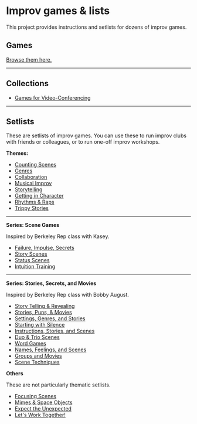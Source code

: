 # Improv games & lists

This project provides instructions and setlists for dozens of improv games.

## Games

[Browse them here.](https://github.com/pamelafox/improvlists/tree/master/games)

***

## Collections

* [Games for Video-Conferencing](https://github.com/pamelafox/improvlists/blob/master/collections/Improv-games-for-video-conferencing.md)

***

## Setlists

These are setlists of improv games. You can use these to run improv clubs with friends or colleagues, or to run one-off improv workshops.

**Themes:**
* [Counting Scenes](https://github.com/pamelafox/improvlists/blob/master/setlists/Setlist:-Counting-Scenes.md)
* [Genres](https://github.com/pamelafox/improvlists/blob/master/setlists/Setlist:-Genres.md)
* [Collaboration](https://github.com/pamelafox/improvlists/blob/master/setlists/Setlist:-Collaboration.md)
* [Musical Improv](https://github.com/pamelafox/improvlists/blob/master/setlists/Setlist:-Musical-Improv.md)
* [Storytelling](https://github.com/pamelafox/improvlists/blob/master/setlists/Setlist:-Storytelling.md)
* [Getting in Character](https://github.com/pamelafox/improvlists/blob/master/setlists/Setlist:-Getting-in-Character.md)
* [Rhythms & Raps](https://github.com/pamelafox/improvlists/blob/master/setlists/Setlist:-Rhythms-&-Raps.md)
* [Trippy Stories](https://github.com/pamelafox/improvlists/blob/master/setlists/Setlist:-Trippy-Stories.md)


***

**Series: Scene Games**

Inspired by Berkeley Rep class with Kasey.

* [Failure, Impulse, Secrets](https://github.com/pamelafox/improvlists/blob/master/setlists/Setlist:-Failure,-impulse,-and-secrets.md)
* [Story Scenes](https://github.com/pamelafox/improvlists/blob/master/setlists/Setlist:-Story-Scenes.md)
* [Status Scenes](https://github.com/pamelafox/improvlists/blob/master/setlists/Setlist:-Status-Scenes.md)
* [Intuition Training](https://github.com/pamelafox/improvlists/blob/master/setlists/Setlist:-Intuition-Training.md)

***

**Series: Stories, Secrets, and Movies**

Inspired by Berkeley Rep class with Bobby August.
* [Story Telling & Revealing](https://github.com/pamelafox/improvlists/blob/master/setlists/Setlist:-Story-Telling-&-Revealing.md)
* [Stories, Puns, & Movies](https://github.com/pamelafox/improvlists/blob/master/setlists/Setlist:-Stories,-Puns,-&-Movies.md)
* [Settings, Genres, and Stories](https://github.com/pamelafox/improvlists/blob/master/setlists/Setlist:-Settings,-Genres,-and-Stories.md)
* [Starting with Silence](https://github.com/pamelafox/improvlists/blob/master/setlists/Setlist:-Starting-with-Silence.md)
* [Instructions, Stories, and Scenes](https://github.com/pamelafox/improvlists/blob/master/setlists/Setlist:-Instructions,-Stories,-and-Scenes.md)
* [Duo & Trio Scenes](https://github.com/pamelafox/improvlists/blob/master/setlists/Setlist:-Duo-&-Trio-Scenes.md)
* [Word Games](https://github.com/pamelafox/improvlists/blob/master/setlists/Setlist:-Word-Games.md)
* [Names, Feelings, and Scenes](https://github.com/pamelafox/improvlists/blob/master/setlists/Setlist:-Names,-Feelings,-and-Scenes.md)
* [Groups and Movies](https://github.com/pamelafox/improvlists/blob/master/setlists/Setlist:-Groups-and-Movies.md)
* [Scene Techniques](https://github.com/pamelafox/improvlists/blob/master/setlists/Setlist:-Scene-Techniques.md)

**Others**

These are not particularly thematic setlists.

* [Focusing Scenes](https://github.com/pamelafox/improvlists/blob/master/setlists/Setlist:-Focusing-Scenes.md)
* [Mimes & Space Objects](https://github.com/pamelafox/improvlists/blob/master/setlists/Setlist:-Mimes-%26-Space-Objects.md)
* [Expect the Unexpected](https://github.com/pamelafox/improvlists/blob/master/setlists/Setlist:-Expect-The-Unexpected.md)
* [Let's Work Together!](https://github.com/pamelafox/improvlists/blob/master/setlists/Setlist:-Let's-Work-Together.md)

